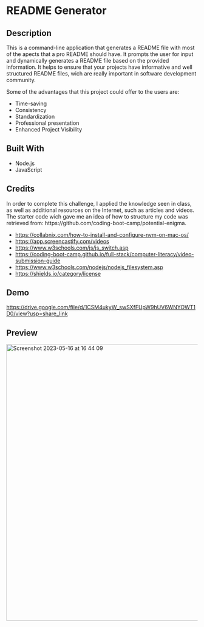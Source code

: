 # README Generator 

<h2>Description</h2>

This is a command-line application that generates a README file with most of the apects that a pro README should have. It prompts the user for input and dynamically generates a README file based on the provided information. It helps to ensure that your projects have informative and well structured README files, wich are really important in software development community. 

Some of the advantages that this project could offer to the users are: 

* Time-saving 
* Consistency 
* Standardization
* Professional presentation 
* Enhanced Project Visibility

<h2>Built With</h2> 

- Node.js
- JavaScript



<h2>Credits</h2>
In order to complete this challenge, I applied the knowledge seen in class, as well as additional resources on the Internet, such as articles and videos. The starter code wich gave me an idea of how to structure my code was retrieved from: https://github.com/coding-boot-camp/potential-enigma. 

* https://collabnix.com/how-to-install-and-configure-nvm-on-mac-os/
* https://app.screencastify.com/videos
* https://www.w3schools.com/js/js_switch.asp
* https://coding-boot-camp.github.io/full-stack/computer-literacy/video-submission-guide
* https://www.w3schools.com/nodejs/nodejs_filesystem.asp
* https://shields.io/category/license




<h2>Demo</h2>

https://drive.google.com/file/d/1CSM4ukyW_swSXfFUpW9hUV6WNYOWT1D0/view?usp=share_link


<h2>Preview</h2

 <img width="1268" alt="Screenshot 2023-05-16 at 16 45 26" src="https://github.com/ChemaKing13/9.ReadMe-Gen/assets/124849302/a372ec47-250a-444c-b3f4-dd43c8dc3a82">
  
  
<img width="727" alt="Screenshot 2023-05-16 at 16 44 09" src="https://github.com/ChemaKing13/9.ReadMe-Gen/assets/124849302/7ee945c5-cbf6-43f2-aafe-75b5f780d360">


